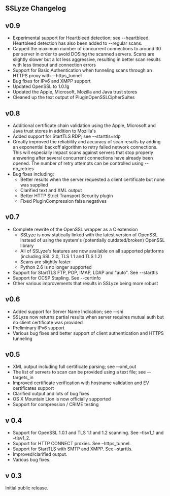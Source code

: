 SSLyze Changelog
----------------

## v0.9
* Experimental support for Heartbleed detection; see --heartbleed. Heartbleed detection has also been added to --regular scans.
* Capped the maximum number of concurrent connections to around 30 per server in order to avoid DOSing the scanned servers. Scans are slightly slower but a lot less aggressive, resulting in better scan results with less timeout and connection errors
* Support for Basic Authentication when tunneling scans through an HTTPS proxy with --https_tunnel
* Bug fixes for IPv6 and XMPP support
* Updated OpenSSL to 1.0.1g
* Updated the Apple, Microsoft, Mozilla and Java trust stores
* Cleaned up the text output of PluginOpenSSLCipherSuites


## v0.8
* Additional certificate chain validation using the Apple, Microsoft and Java trust stores in addition to Mozilla's
* Added support for StartTLS RDP; see --starttls=rdp
* Greatly improved the reliability and accuracy of scan results by adding an exponential backoff algorithm to retry failed network connections. This will especially impact scans against servers that stop properly answering after several concurrent connections have already been opened. The number of retry attempts can be controlled using --nb_retries
* Bug fixes including:
    * Better results when the server requested a client certificate but none was supplied
    * Clarified text and XML output
    * Better HTTP Strict Transport Security plugin
    * Fixed PluginCompression false negatives


## v0.7
* Complete rewrite of the OpenSSL wrapper as a C extension
   * SSLyze is now statically linked with the latest version of OpenSSL instead of using the system's (potentially outdated/broken) OpenSSL library
    * All of SSLyze's features are now available on all supported platforms (including SSL 2.0, TLS 1.1 and TLS 1.2)
    * Scans are slightly faster
    * Python 2.6 is no longer supported
* Support for StartTLS FTP, POP, IMAP, LDAP and "auto". See --starttls
* Support for OCSP Stapling. See --certinfo
* Other various improvements that results in SSLyze being more robust


## v0.6
* Added support for Server Name Indication; see --sni
* SSLyze now returns partial results when server requires mutual auth but no client certificate was provided
* Preliminary IPv6 support
* Various bug fixes and better support of client authentication and HTTPS tunneling


## v0.5
* XML output including full certificate parsing; see --xml_out
* The list of servers to scan can be provided using a text file; see --targets_in
* Improved certificate verification with hostname validation and EV certificates support
* Clarified output and lots of bug fixes
* OS X Mountain Lion is now officially supported
* Support for compression / CRIME testing


## v 0.4
* Support for OpenSSL 1.0.1 and TLS 1.1 and 1.2 scanning. See –tlsv1_1 and –tlsv1_2.
* Support for HTTP CONNECT proxies. See –https_tunnel.
* Support for StartTLS with SMTP and XMPP. See –starttls.
* Improved/clarified output.
* Various bug fixes.


## v 0.3
Initial public release.
